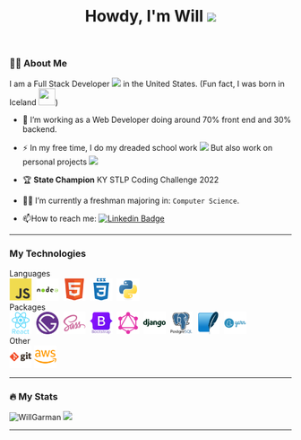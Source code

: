 

<div id="header" align="center">
<!--   <img src="https://media.giphy.com/media/SWoSkN6DxTszqIKEqv/giphy.gif" width="200"/> -->
  
<div id="badges">
<!--   <a href="https://www.linkedin.com/in/will-garman/">
    <img src="https://img.shields.io/badge/LinkedIn-blue?style=for-the-badge&logo=linkedin&logoColor=white" alt="LinkedIn Badge"/>
  </a> -->
  <br/>
  </div>
  <h1>
    Howdy, I'm Will
    <img src="https://media.giphy.com/media/hvRJCLFzcasrR4ia7z/giphy.gif" width="30px"/>
    <br/>
      <img src="https://komarev.com/ghpvc/?username=WillGarman&style=flat-square&color=blue" alt=""/>

  </h1>
  
</div>

   

 ### :man_technologist: About Me
  I am a Full Stack Developer <img src="https://media.giphy.com/media/WUlplcMpOCEmTGBtBW/giphy.gif" width="30"> in the United States. (Fun fact, I was born in Iceland <img src="https://media.giphy.com/media/i3LejVnU3cqGW2NrVb/giphy.gif" width="30" height="30">)
  - :telescope: I’m working as a Web Developer doing around 70% front end and 30% backend.

  - :zap: In my free time, I do my dreaded school work <img src="https://media.giphy.com/media/xUNemL2Yrwl6IoYWFa/giphy.gif" width="30"> But also work on personal projects <img src="https://media.giphy.com/media/cCOVfFwDI3awdse5A3/giphy.gif" width="30">



- :trophy: **State Champion** KY STLP Coding Challenge 2022
- :student: I’m currently a freshman majoring in: `Computer Science`.
<!-- - :thinking: I’m currently open for a `job opportunity`, this is [MY RESUME](https://docs.google.com/document/d/1x7xV8RUNEzTALEDx6dmeayKW4qzFWQ5Tvw230QlQVes/edit?usp=sharing). -->
  - :mailbox:How to reach me: [![Linkedin Badge](https://img.shields.io/badge/-WillGarman-blue?style=flat&logo=Linkedin&logoColor=white)](https://www.linkedin.com/in/will-garman/)
  
---



### My Technologies
<div>
  Languages
  <br/>
      <img src="https://github.com/devicons/devicon/blob/master/icons/javascript/javascript-original.svg" title="JavaScript" alt="NodeJS" width="40" height="40"/>&nbsp;
    <img src="https://github.com/devicons/devicon/blob/master/icons/nodejs/nodejs-original-wordmark.svg" title="NodeJS" alt="NodeJS" width="40" height="40"/>&nbsp;
  <img src="https://github.com/devicons/devicon/blob/master/icons/html5/html5-original.svg" title="HTML5" alt="HTML" width="40" height="40"/>&nbsp;
  <img src="https://github.com/devicons/devicon/blob/master/icons/css3/css3-plain-wordmark.svg"  title="CSS3" alt="CSS" width="40" height="40"/>&nbsp;
   <img src="https://github.com/devicons/devicon/blob/master/icons/python/python-original.svg" title="Python" alt="Python" width="40" height="40"/>&nbsp;

</div>
<div>
  Packages
  <br/>
    <img src="https://github.com/devicons/devicon/blob/master/icons/react/react-original-wordmark.svg" title="React" alt="React" width="40" height="40"/>&nbsp;
 <img src="https://github.com/devicons/devicon/blob/master/icons/gatsby/gatsby-original.svg" title="Gatsby"  alt="Gatsby" width="40" height="40"/>&nbsp;
  <img src="https://github.com/devicons/devicon/blob/master/icons/sass/sass-original.svg" title="Sass" alt="Sass" width="40" height="40"/>&nbsp;
  <img src="https://github.com/devicons/devicon/blob/master/icons/bootstrap/bootstrap-original-wordmark.svg" title="Boostrap"  alt="Bootstrap" width="40" height="40"/>&nbsp;
  <img src="https://github.com/devicons/devicon/blob/master/icons/graphql/graphql-plain.svg" title="GraphQL" alt="GraphQL" width="40" height="40"/>&nbsp;
  <img src="https://github.com/devicons/devicon/blob/master/icons/django/django-plain-wordmark.svg" title="Django"  alt="Django" width="40" height="40"/>&nbsp;
  <img src="https://github.com/devicons/devicon/blob/master/icons/postgresql/postgresql-original-wordmark.svg" title="PostgreSQL" alt="PostgreSQL" width="40" height="40"/>&nbsp;
  <img src="https://github.com/devicons/devicon/blob/master/icons/sqlite/sqlite-original.svg" title="SQLite"  alt="MySQL" width="40" height="40"/>&nbsp;
  <img src="https://github.com/devicons/devicon/blob/master/icons/yarn/yarn-original-wordmark.svg" title="Yarn" alt="Yarn" width="40" height="40"/>&nbsp;
</div>

  <div>
    Other
    <br/>
    <img src="https://github.com/devicons/devicon/blob/master/icons/git/git-original-wordmark.svg" title="Git" **alt="Git" width="40" height="40"/>
    <img src="https://github.com/devicons/devicon/blob/master/icons/amazonwebservices/amazonwebservices-plain-wordmark.svg" title="AWS" alt="AWS" width="40" height="40"/>&nbsp;
  </div>
  
 --- 
 
 ### :fire: My Stats
 
 <div class='container'>
  <img style="height: auto; width: 49%;" src="https://github-readme-streak-stats.herokuapp.com/?user=WillGarman&theme=transparent" alt="WillGarman" />
  <img style="height: auto; width: 49%;" src='https://github-readme-stats.vercel.app/api?username=WillGarman&show_icons=true&theme=transparent'/>
</div>

---

<!-- <img src="https://github-readme-stats.vercel.app/api/top-langs?username=WillGarman&langs_count=10&show_icons=true&locale=en" alt="original" height="192px"/> -->
